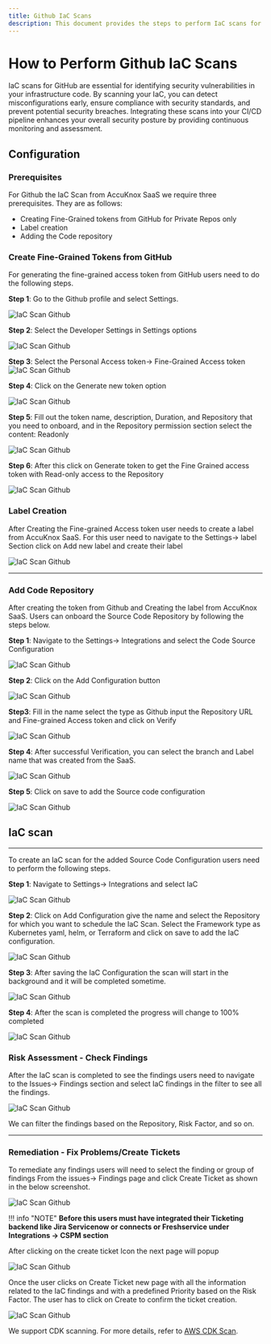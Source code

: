 ```yaml
---
title: Github IaC Scans
description: This document provides the steps to perform IaC scans for Github repositories on AccuKnox SaaS.
---
```


# How to Perform Github IaC Scans

IaC scans for GitHub are essential for identifying security vulnerabilities in your infrastructure code. By scanning your IaC, you can detect misconfigurations early, ensure compliance with security standards, and prevent potential security breaches. Integrating these scans into your CI/CD pipeline enhances your overall security posture by providing continuous monitoring and assessment.

## Configuration

### Prerequisites

For Github the IaC Scan from AccuKnox SaaS we require three prerequisites. They are as follows:

- Creating Fine-Grained tokens from GitHub for Private Repos only
- Label creation
- Adding the Code repository

### Create Fine-Grained Tokens from GitHub  

For generating the fine-grained access token from GitHub users need to do the following steps.

**Step 1**: Go to the Github profile and select Settings.

![IaC Scan Github](images/github-iac/image2.png)

**Step 2**: Select the Developer Settings in Settings options

![IaC Scan Github](images/github-iac/image5.png)

**Step 3**: Select the Personal Access token→ Fine-Grained Access token
![IaC Scan Github](images/github-iac/image9.png)

**Step 4**: Click on the Generate new token option

![IaC Scan Github](images/github-iac/image15.png)

**Step 5**: Fill out the token name, description, Duration, and Repository that you need to onboard, and in the Repository permission section select the content: Readonly

![IaC Scan Github](images/github-iac/image19.png)

**Step 6**: After this click on Generate token to get the Fine Grained access token with Read-only access to the Repository

![IaC Scan Github](images/github-iac/image6.png)

### Label Creation

After Creating the Fine-grained Access token user needs to create a label from AccuKnox SaaS. For this user need to navigate to the Settings→ label Section click on Add new label and create their label

![IaC Scan Github](images/github-iac/image20.png)

---

### Add Code Repository

After creating the token from Github and Creating the label from AccuKnox SaaS. Users can onboard the Source Code Repository by following the steps below.

**Step 1**: Navigate to the Settings→ Integrations and select the Code Source Configuration

![IaC Scan Github](images/github-iac/image7.png)

**Step 2**: Click on the Add Configuration button

![IaC Scan Github](images/github-iac/image18.png)

**Step3**: Fill in the name select the type as Github input the Repository URL and Fine-grained Access token and click on Verify

![IaC Scan Github](images/github-iac/image13.png)

**Step 4**: After successful Verification, you can select the branch and Label name that was created from the SaaS.

![IaC Scan Github](images/github-iac/image10.png)

**Step 5**: Click on save to add the Source code configuration

![IaC Scan Github](images/github-iac/image14.png)

## IaC scan
---

To create an IaC scan for the added Source Code Configuration users need to perform the following steps.

**Step 1**: Navigate to Settings→ Integrations and select IaC

![IaC Scan Github](images/github-iac/image8.png)

**Step 2**: Click on Add Configuration give the name and select the Repository for which you want to schedule the IaC Scan. Select the Framework type as Kubernetes yaml, helm, or Terraform and click on save to add the IaC configuration.

![IaC Scan Github](images/github-iac/image1.png)

**Step 3**: After saving the IaC Configuration the scan will start in the background and it will be completed sometime.

![IaC Scan Github](images/github-iac/image4.png)

**Step 4**: After the scan is completed the progress will change to 100% completed

![IaC Scan Github](images/github-iac/image11.png)

### Risk Assessment - Check Findings
After the IaC scan is completed to see the findings users need to navigate to the Issues→ Findings section and select IaC findings in the filter to see all the findings.

![IaC Scan Github](images/github-iac/image17.png)

We can filter the findings based on the Repository, Risk Factor, and so on.

---

### Remediation - Fix Problems/Create Tickets

To remediate any findings users will need to select the finding or group of findings From the issues→ Findings page and click Create Ticket as shown in the below screenshot.

![IaC Scan Github](images/github-iac/image12.png)

!!! info "NOTE"
    **Before this users must have integrated their Ticketing backend like Jira Servicenow or connects or Freshservice under Integrations → CSPM section**

After clicking on the create ticket Icon the next page will popup

![IaC Scan Github](images/github-iac/image3.png)

Once the user clicks on Create Ticket new page with all the information related to the IaC findings and with a predefined Priority based on the Risk Factor. The user has to click on Create to confirm the ticket creation.

![IaC Scan Github](images/github-iac/image16.png)

We support CDK scanning. For more details, refer to [AWS CDK Scan](https://help.accuknox.com/how-to/aws-cdk-iac-scan/ "https://help.accuknox.com/how-to/aws-cdk-iac-scan/").
